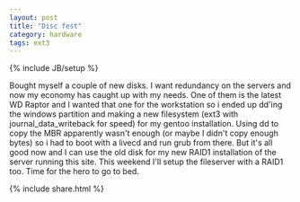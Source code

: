 ```yaml
---
layout: post
title: "Disc fest"
category: hardware
tags: ext3
---
```

{% include JB/setup %}

Bought myself a couple of new disks. I want redundancy on the servers and now my
economy has caught up with my needs. One of them is the latest WD Raptor and I
wanted that one for the workstation so i ended up dd'ing the windows partition
and making a new filesystem (ext3 with journal_data_writeback for speed) for my
gentoo installation. Using dd to copy the MBR apparently wasn't enough (or maybe
I didn't copy enough bytes) so i had to boot with a livecd and run grub from
there. But it's all good now and I can use the old disk for my new RAID1
installation of the server running this site. This weekend I'll setup the
fileserver with a RAID1 too.
Time for the hero to go to bed. 

{% include share.html %}
